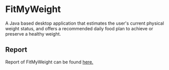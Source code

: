 # FitMyWeight
A Java based desktop application that estimates the user's current physical weight status, and offers a recommended daily food plan to achieve or preserve a healthy weight.
## Report
Report of FitMyWeight can be found [here.](https://github.com/RahmanMoshiur00/FitMyWeight/blob/main/Report/FitMyWeight%20Report.pdf)
